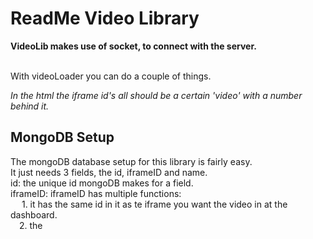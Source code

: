# ReadMe Video Library #   
**VideoLib makes use of socket, to connect with the server.**<br><br>

With videoLoader you can do a couple of things.   

*In the html the iframe id's all should be a certain 'video' with a number behind it.*     
## MongoDB Setup ##
The mongoDB database setup for this library is fairly easy.  
It just needs 3 fields, the id, iframeID and name.  
id: the unique id mongoDB makes for a field.  
iframeID: iframeID has multiple functions:  
           &emsp; 1. it has the same id in it as te iframe you want the video in at the dashboard.  
            &emsp;2. the <title> of each seperate screen should be the same as the iframeID  
link: This has the unique youtube video id in it, thats the part after v=   

create a database first and link it in nodejs, get the cluster url and put in in the code  
const url = "mongodb+srv://username:password@cluster0-ybw87.mongodb.net/test?retryWrites=true&w=majority";   


<b>You can load the Page with videoLoader().loadPage()</b><br>
This functions only sends a message 'loadVideos' through socket, this means that the server side does the rest.<br><br>

<i>This is the server side function</i><br>
```
//Getting all videos from database<br>
let getVideos = () => {<br>
    //Connecting to database<br>
    MongoClient.connect(url, function(err, db) {<br>
        if (err) throw err;<br>
        var dbo = db.db(<Your database name>);<br>
        //Finding all videos in database<br>
        dbo.collection(<Your database collection name>).find({}).toArray(function(err, result) {<br>
            if (err) throw err;<br>
            let videos = result<br>
            //Sending to client<br>
            io.emit('VideoArray', videos );   <b>!!MAKE SURE THE EMIT IS CALLED 'VideoArray'!!</b><br>
            db.close();<br>
          });<br>
      });<br>
}<br><br>
```

<b>You can reload the page with videoLoader().reloadPage()</b><br>
the only thing this function does is clear the cache and reload the page, so when the user updated a video, you can use it to refresh.<br><br>

<b>You can update a video in the database with videoLoader().updateVideoDB(e)</b><br>
This is what happens when the submitbutton gets pushed. The submitbutton has a dest parameter with the same number as the number the iframe id(of the iframe you want to change) has in it.<br>
Make sure that every sumbit button has a unique id, so the target.getattribute wil work.<br>
Because the function will use the click event of a certain button.<br><br>

What the function does is get the url out of the input field and push it into an array, and find which screen the video is for.<br>
Then it sends an array through socket with data ['iframeID','link'] and name 'newVideo' to the server. <br>
So if the server gets newVideo through socket, it will insert it in the database through this piece of code.<br><br>
<i>html form code</i><br>
Make sure the form used is built up like this.<br>
<i>id of this part has link+'the same number used in the dest of submitbutton'</i><br>

```
<input id='link1' type='text' placeholder="youtube link"/>
<input id='subm4' class="SubmitButton" type='submit'  dest='1'/>
 ```
 
<br><br>
<i>Server side code</i><br><br>
```
//Inserting filled in video in database<br>
 let insertVideo = (data) => {<br>
    MongoClient.connect(url, function(err, db) {<br>
        if (err) throw err;<br>
        var dbo = db.db(<Your database name>);<br>
        var newvalues = { $set: {link: data[1]} };<br>
        var myquery = {iframeID: data[0]}<br>
        //Insert with query<br>
        dbo.collection(<Your database collection>).updateOne(myquery, newvalues, function(err, res) {<br>
            if (err) throw err;<br>
            console.log("1 document updated");<br>
            db.close();<br>
          });<br>
      });<br>
      io.emit('ReloadDash')<br>
}<br><br>
```

after putting a updated video in the database use videoLoader().reloadPage()